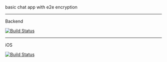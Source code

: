 basic chat app with e2e encryption


---

Backend

[![Build Status](https://semaphoreci.com/api/v1/syfgkjasdkn/almost-secure/branches/master/shields_badge.svg)](https://semaphoreci.com/syfgkjasdkn/almost-secure)

---

iOS

[![Build Status](https://travis-ci.org/syfgkjasdkn/almost-secure.svg?branch=master)](https://travis-ci.org/syfgkjasdkn/almost-secure)
